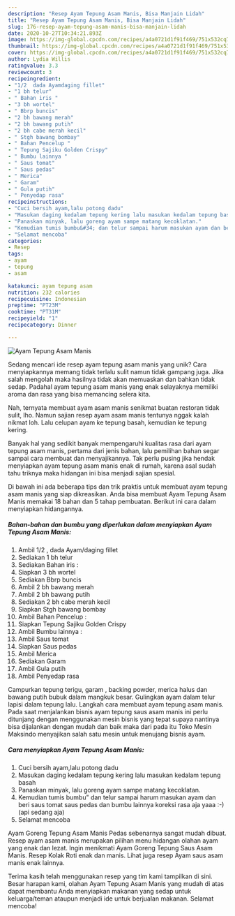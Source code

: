 ```yaml
---
description: "Resep Ayam Tepung Asam Manis, Bisa Manjain Lidah"
title: "Resep Ayam Tepung Asam Manis, Bisa Manjain Lidah"
slug: 176-resep-ayam-tepung-asam-manis-bisa-manjain-lidah
date: 2020-10-27T10:34:21.893Z
image: https://img-global.cpcdn.com/recipes/a4a0721d1f91f469/751x532cq70/ayam-tepung-asam-manis-foto-resep-utama.jpg
thumbnail: https://img-global.cpcdn.com/recipes/a4a0721d1f91f469/751x532cq70/ayam-tepung-asam-manis-foto-resep-utama.jpg
cover: https://img-global.cpcdn.com/recipes/a4a0721d1f91f469/751x532cq70/ayam-tepung-asam-manis-foto-resep-utama.jpg
author: Lydia Willis
ratingvalue: 3.3
reviewcount: 3
recipeingredient:
- "1/2  dada Ayamdaging fillet"
- "1 bh telur"
- " Bahan iris "
- "3 bh wortel"
- " Bbrp buncis"
- "2 bh bawang merah"
- "2 bh bawang putih"
- "2 bh cabe merah kecil"
- " Stgh bawang bombay"
- " Bahan Pencelup "
- " Tepung Sajiku Golden Crispy"
- " Bumbu lainnya "
- " Saus tomat"
- " Saus pedas"
- " Merica"
- " Garam"
- " Gula putih"
- " Penyedap rasa"
recipeinstructions:
- "Cuci bersih ayam,lalu potong dadu"
- "Masukan daging kedalam tepung kering lalu masukan kedalam tepung basah"
- "Panaskan minyak, lalu goreng ayam sampe matang kecoklatan."
- "Kemudian tumis bumbu&#34; dan telur sampai harum masukan ayam dan beri saus tomat saus pedas dan bumbu lainnya koreksi rasa aja yaaa :-) (api sedang aja)"
- "Selamat mencoba"
categories:
- Resep
tags:
- ayam
- tepung
- asam

katakunci: ayam tepung asam 
nutrition: 232 calories
recipecuisine: Indonesian
preptime: "PT23M"
cooktime: "PT31M"
recipeyield: "1"
recipecategory: Dinner

---
```



![Ayam Tepung Asam Manis](https://img-global.cpcdn.com/recipes/a4a0721d1f91f469/751x532cq70/ayam-tepung-asam-manis-foto-resep-utama.jpg)

Sedang mencari ide resep ayam tepung asam manis yang unik? Cara menyiapkannya memang tidak terlalu sulit namun tidak gampang juga. Jika salah mengolah maka hasilnya tidak akan memuaskan dan bahkan tidak sedap. Padahal ayam tepung asam manis yang enak selayaknya memiliki aroma dan rasa yang bisa memancing selera kita.

Nah, ternyata membuat ayam asam manis senikmat buatan restoran tidak sulit, lho. Namun sajian resep ayam asam manis tentunya nggak kalah nikmat loh. Lalu celupan ayam ke tepung basah, kemudian ke tepung kering.

Banyak hal yang sedikit banyak mempengaruhi kualitas rasa dari ayam tepung asam manis, pertama dari jenis bahan, lalu pemilihan bahan segar sampai cara membuat dan menyajikannya. Tak perlu pusing jika hendak menyiapkan ayam tepung asam manis enak di rumah, karena asal sudah tahu triknya maka hidangan ini bisa menjadi sajian spesial.


Di bawah ini ada beberapa tips dan trik praktis untuk membuat ayam tepung asam manis yang siap dikreasikan. Anda bisa membuat Ayam Tepung Asam Manis memakai 18 bahan dan 5 tahap pembuatan. Berikut ini cara dalam menyiapkan hidangannya.

<!--inarticleads1-->

##### Bahan-bahan dan bumbu yang diperlukan dalam menyiapkan Ayam Tepung Asam Manis:

1. Ambil 1/2 , dada Ayam/daging fillet
1. Sediakan 1 bh telur
1. Sediakan  Bahan iris :
1. Siapkan 3 bh wortel
1. Sediakan  Bbrp buncis
1. Ambil 2 bh bawang merah
1. Ambil 2 bh bawang putih
1. Sediakan 2 bh cabe merah kecil
1. Siapkan  Stgh bawang bombay
1. Ambil  Bahan Pencelup :
1. Siapkan  Tepung Sajiku Golden Crispy
1. Ambil  Bumbu lainnya :
1. Ambil  Saus tomat
1. Siapkan  Saus pedas
1. Ambil  Merica
1. Sediakan  Garam
1. Ambil  Gula putih
1. Ambil  Penyedap rasa


Campurkan tepung terigu, garam , backing powder, merica halus dan bawang putih bubuk dalam mangkuk besar. Gulingkan ayam dalam telur lapisi dalam tepung lalu. Langkah cara membuat ayam tepung asam manis. Pada saat menjalankan bisnis ayam tepung saus asam manis ini perlu ditunjang dengan menggunakan mesin bisnis yang tepat supaya nantinya bisa dijalankan dengan mudah dan baik maka dari pada itu Toko Mesin Maksindo menyajikan salah satu mesin untuk menujang bisnis ayam. 

<!--inarticleads2-->

##### Cara menyiapkan Ayam Tepung Asam Manis:

1. Cuci bersih ayam,lalu potong dadu
1. Masukan daging kedalam tepung kering lalu masukan kedalam tepung basah
1. Panaskan minyak, lalu goreng ayam sampe matang kecoklatan.
1. Kemudian tumis bumbu&#34; dan telur sampai harum masukan ayam dan beri saus tomat saus pedas dan bumbu lainnya koreksi rasa aja yaaa :-) (api sedang aja)
1. Selamat mencoba


Ayam Goreng Tepung Asam Manis Pedas sebenarnya sangat mudah dibuat. Resep ayam asam manis merupakan pilihan menu hidangan olahan ayam yang enak dan lezat. Ingin menikmati Ayam Goreng Tepung Saus Asam Manis. Resep Kolak Roti enak dan manis. Lihat juga resep Ayam saus asam manis enak lainnya. 

Terima kasih telah menggunakan resep yang tim kami tampilkan di sini. Besar harapan kami, olahan Ayam Tepung Asam Manis yang mudah di atas dapat membantu Anda menyiapkan makanan yang sedap untuk keluarga/teman ataupun menjadi ide untuk berjualan makanan. Selamat mencoba!
